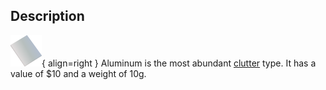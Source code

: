 ## Description
![](../static/clutter/clutter-aluminum.png "Aluminum Image"){ align=right }
Aluminum is the most abundant [clutter](/clutter "All Clutter Types") type. It has a value of $10 and a weight of 10g.